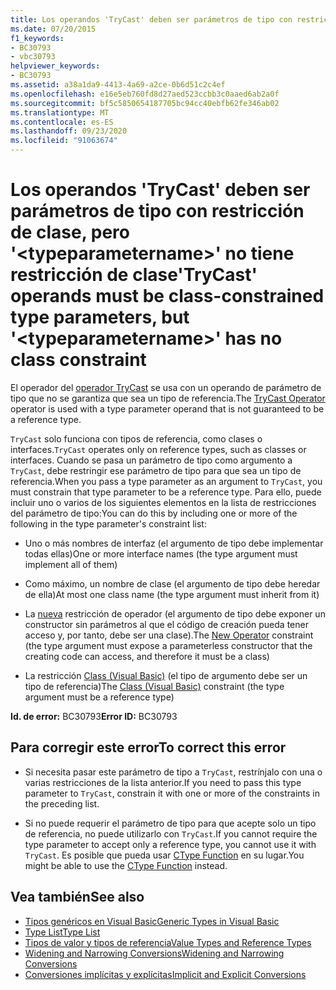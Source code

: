 ```yaml
---
title: Los operandos 'TryCast' deben ser parámetros de tipo con restricción de clase, pero '<typeparametername>' no tiene restricción de clase
ms.date: 07/20/2015
f1_keywords:
- BC30793
- vbc30793
helpviewer_keywords:
- BC30793
ms.assetid: a38a1da9-4413-4a69-a2ce-0b6d51c2c4ef
ms.openlocfilehash: e16e5eb760fd8d27aed523ccbb3c0aaed6ab2a0f
ms.sourcegitcommit: bf5c5850654187705bc94cc40ebfb62fe346ab02
ms.translationtype: MT
ms.contentlocale: es-ES
ms.lasthandoff: 09/23/2020
ms.locfileid: "91063674"
---
```

# <a name="trycast-operands-must-be-class-constrained-type-parameters-but-typeparametername-has-no-class-constraint"></a><span data-ttu-id="258f4-102">Los operandos 'TryCast' deben ser parámetros de tipo con restricción de clase, pero '\<typeparametername>' no tiene restricción de clase</span><span class="sxs-lookup"><span data-stu-id="258f4-102">'TryCast' operands must be class-constrained type parameters, but '\<typeparametername>' has no class constraint</span></span>

<span data-ttu-id="258f4-103">El operador del [operador TryCast](../language-reference/operators/trycast-operator.md) se usa con un operando de parámetro de tipo que no se garantiza que sea un tipo de referencia.</span><span class="sxs-lookup"><span data-stu-id="258f4-103">The [TryCast Operator](../language-reference/operators/trycast-operator.md) operator is used with a type parameter operand that is not guaranteed to be a reference type.</span></span>  
  
 <span data-ttu-id="258f4-104">`TryCast` solo funciona con tipos de referencia, como clases o interfaces.</span><span class="sxs-lookup"><span data-stu-id="258f4-104">`TryCast` operates only on reference types, such as classes or interfaces.</span></span> <span data-ttu-id="258f4-105">Cuando se pasa un parámetro de tipo como argumento a `TryCast`, debe restringir ese parámetro de tipo para que sea un tipo de referencia.</span><span class="sxs-lookup"><span data-stu-id="258f4-105">When you pass a type parameter as an argument to `TryCast`, you must constrain that type parameter to be a reference type.</span></span> <span data-ttu-id="258f4-106">Para ello, puede incluir uno o varios de los siguientes elementos en la lista de restricciones del parámetro de tipo:</span><span class="sxs-lookup"><span data-stu-id="258f4-106">You can do this by including one or more of the following in the type parameter's constraint list:</span></span>  
  
- <span data-ttu-id="258f4-107">Uno o más nombres de interfaz (el argumento de tipo debe implementar todas ellas)</span><span class="sxs-lookup"><span data-stu-id="258f4-107">One or more interface names (the type argument must implement all of them)</span></span>  
  
- <span data-ttu-id="258f4-108">Como máximo, un nombre de clase (el argumento de tipo debe heredar de ella)</span><span class="sxs-lookup"><span data-stu-id="258f4-108">At most one class name (the type argument must inherit from it)</span></span>  
  
- <span data-ttu-id="258f4-109">La [nueva](../language-reference/operators/new-operator.md) restricción de operador (el argumento de tipo debe exponer un constructor sin parámetros al que el código de creación pueda tener acceso y, por tanto, debe ser una clase).</span><span class="sxs-lookup"><span data-stu-id="258f4-109">The [New Operator](../language-reference/operators/new-operator.md) constraint (the type argument must expose a parameterless constructor that the creating code can access, and therefore it must be a class)</span></span>  
  
- <span data-ttu-id="258f4-110">La restricción [Class (Visual Basic)](../language-reference/statements/class-statement.md) (el tipo de argumento debe ser un tipo de referencia)</span><span class="sxs-lookup"><span data-stu-id="258f4-110">The [Class (Visual Basic)](../language-reference/statements/class-statement.md) constraint (the type argument must be a reference type)</span></span>  
  
 <span data-ttu-id="258f4-111">**Id. de error:** BC30793</span><span class="sxs-lookup"><span data-stu-id="258f4-111">**Error ID:** BC30793</span></span>  
  
## <a name="to-correct-this-error"></a><span data-ttu-id="258f4-112">Para corregir este error</span><span class="sxs-lookup"><span data-stu-id="258f4-112">To correct this error</span></span>  
  
- <span data-ttu-id="258f4-113">Si necesita pasar este parámetro de tipo a `TryCast`, restrínjalo con una o varias restricciones de la lista anterior.</span><span class="sxs-lookup"><span data-stu-id="258f4-113">If you need to pass this type parameter to `TryCast`, constrain it with one or more of the constraints in the preceding list.</span></span>  
  
- <span data-ttu-id="258f4-114">Si no puede requerir el parámetro de tipo para que acepte solo un tipo de referencia, no puede utilizarlo con `TryCast`.</span><span class="sxs-lookup"><span data-stu-id="258f4-114">If you cannot require the type parameter to accept only a reference type, you cannot use it with `TryCast`.</span></span> <span data-ttu-id="258f4-115">Es posible que pueda usar [CType Function](../language-reference/functions/ctype-function.md) en su lugar.</span><span class="sxs-lookup"><span data-stu-id="258f4-115">You might be able to use the [CType Function](../language-reference/functions/ctype-function.md) instead.</span></span>  
  
## <a name="see-also"></a><span data-ttu-id="258f4-116">Vea también</span><span class="sxs-lookup"><span data-stu-id="258f4-116">See also</span></span>

- [<span data-ttu-id="258f4-117">Tipos genéricos en Visual Basic</span><span class="sxs-lookup"><span data-stu-id="258f4-117">Generic Types in Visual Basic</span></span>](../programming-guide/language-features/data-types/generic-types.md)
- [<span data-ttu-id="258f4-118">Type List</span><span class="sxs-lookup"><span data-stu-id="258f4-118">Type List</span></span>](../language-reference/statements/type-list.md)
- [<span data-ttu-id="258f4-119">Tipos de valor y tipos de referencia</span><span class="sxs-lookup"><span data-stu-id="258f4-119">Value Types and Reference Types</span></span>](../programming-guide/language-features/data-types/value-types-and-reference-types.md)
- [<span data-ttu-id="258f4-120">Widening and Narrowing Conversions</span><span class="sxs-lookup"><span data-stu-id="258f4-120">Widening and Narrowing Conversions</span></span>](../programming-guide/language-features/data-types/widening-and-narrowing-conversions.md)
- [<span data-ttu-id="258f4-121">Conversiones implícitas y explícitas</span><span class="sxs-lookup"><span data-stu-id="258f4-121">Implicit and Explicit Conversions</span></span>](../programming-guide/language-features/data-types/implicit-and-explicit-conversions.md)
